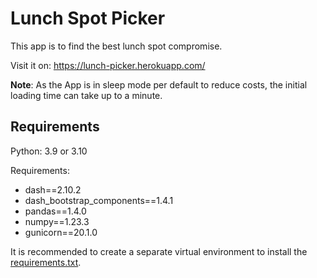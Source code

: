 # Lunch Spot Picker
This app is to find the best lunch spot compromise. 

Visit it on: https://lunch-picker.herokuapp.com/

**Note**: As the App is in sleep mode per default to reduce costs, the initial loading time can take up to a minute. 


## Requirements
Python: 3.9 or 3.10

Requirements: 

* dash==2.10.2
* dash_bootstrap_components==1.4.1
* pandas==1.4.0
* numpy==1.23.3
* gunicorn==20.1.0


It is recommended to create a separate virtual environment to install the [requirements.txt](https://github.com/likai97/Finance-Dashboard/blob/main/requirements.txt).
